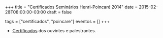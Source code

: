 +++
title = "Certificados Seminários Henri-Poincaré 2014"
date = 2015-02-28T08:00:00-03:00
draft = false

tags = ["certificados", "poincare"]
eventos = []
+++

- [Certificados](/arquivos/2014/poincare_2014.pdf) dos ouvintes e palestrantes.
